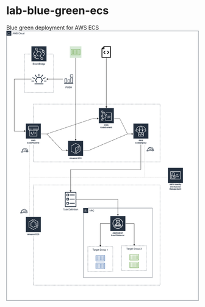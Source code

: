 # lab-blue-green-ecs
Blue green deployment for AWS ECS
![solution diagram](diagrams/blue-green-ecs.png)